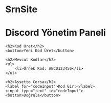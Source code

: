 # SrnSite

<!DOCTYPE html>
<html lang="tr">
<head>
    <meta charset="UTF-8">
    <meta name="viewport" content="width=device-width, initial-scale=1.0">
    <title>Discord Panel</title>
</head>
<body>
    <h1>Discord Yönetim Paneli</h1>

    <h2>Kod Üret</h2>
    <button>Yeni Kod Üret</button>

    <h2>Mevcut Kodlar</h2>
    <ul>
        <li>Örnek Kod: ABCD123456</li>
    </ul>

    <h2>Assetto Corsa</h2>
    <label for="codeInput">Kod Gir:</label>
    <input type="text" id="codeInput">
    <button>Doğrula</button>
</body>
</html>
